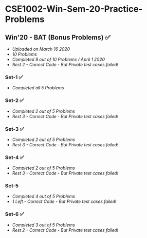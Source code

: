 # CSE1002-Win-Sem-20-Practice-Problems

## Win'20 - BAT (Bonus Problems) ✅
* *Uploaded on March 16 2020*
* *10 Problems*
* *Completed 8 out of 10 Problems / April 1 2020*
* *Rest 2 - Correct Code - But Private test cases failed!*

### Set-1 ✅
* *Completed all 5 Problems*

### Set-2 ✅
* *Completed 2 out of 5 Problems*
* *Rest 3 - Correct Code - But Private test cases failed!*

### Set-3 ✅
* *Completed 2 out of 5 Problems*
* *Rest 3 - Correct Code - But Private test cases failed!*

### Set-4 ✅
* *Completed 2 out of 5 Problems*
* *Rest 3 - Correct Code - But Private test cases failed!*

### Set-5
* *Completed 4 out of 5 Problems*
* *1 Left - Correct Code - But Private test cases failed!*

### Set-6 ✅
* *Completed 3 out of 5 Problems*
* *Rest 2 - Correct Code - But Private test cases failed!*
